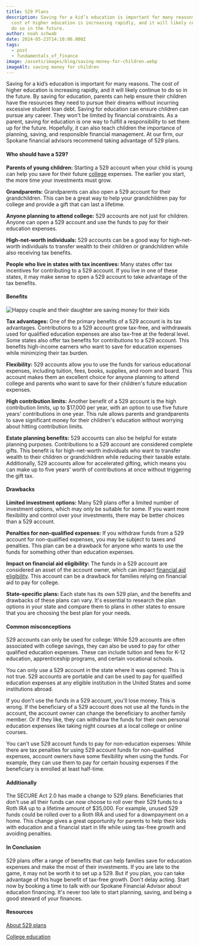 ```yaml
---
title: 529 Plans
description: Saving for a kid’s education is important for many reasons. The
  cost of higher education is increasing rapidly, and it will likely continue to
  do so in the future.
author: noah schwab
date: 2024-05-23T14:10:00.000Z
tags:
  - post
  - fundamentals_of_finance
image: /assets/images/blog/saving-money-for-children.webp
imageAlt: saving money for children
---
```

Saving for a kid’s education is important for many reasons. The cost of higher education is increasing rapidly, and it will likely continue to do so in the future. By saving for education, parents can help ensure their children have the resources they need to pursue their dreams without incurring excessive student loan debt. Saving for education can ensure children can pursue any career. They won't be limited by financial constraints. As a parent, saving for education is one way to fulfill a responsibility to set them up for the future. Hopefully, it can also teach children the importance of planning, saving, and responsible financial management. At our firm, our Spokane financial advisors recommend taking advantage of 529 plans.

#### Who should have a 529?

**Parents of young children:** Starting a 529 account when your child is young can help you save for their future [college](https://www.niche.com/colleges/compare/) expenses. The earlier you start, the more time your investments must grow.

**Grandparents:** Grandparents can also open a 529 account for their grandchildren. This can be a great way to help your grandchildren pay for college and provide a gift that can last a lifetime.

**Anyone planning to attend college:** 529 accounts are not just for children. Anyone can open a 529 account and use the funds to pay for their education expenses.

**High-net-worth individuals:** 529 accounts can be a good way for high-net-worth individuals to transfer wealth to their children or grandchildren while also receiving tax benefits.

**People who live in states with tax incentives:** Many states offer tax incentives for contributing to a 529 account. If you live in one of these states, it may make sense to open a 529 account to take advantage of the tax benefits.

#### Benefits 

![Happy couple and their daughter are saving money for their kids](/assets/images/blog/happy-couple-and-their-daughter-are-saving-money-for-their-kids.webp "Happy couple and their daughter are saving money for their kids")

**Tax advantages:** One of the primary benefits of a 529 account is its tax advantages. Contributions to a 529 account grow tax-free, and withdrawals used for qualified education expenses are also tax-free at the federal level. Some states also offer tax benefits for contributions to a 529 account. This benefits high-income earners who want to save for education expenses while minimizing their tax burden.

**Flexibility:** 529 accounts allow you to use the funds for various educational expenses, including tuition, fees, books, supplies, and room and board. This account makes them an excellent choice for anyone planning to attend college and parents who want to save for their children's future education expenses.

**High contribution limits:** Another benefit of a 529 account is the high contribution limits, up to $17,000 per year, with an option to use five future years' contributions in one year. This rule allows parents and grandparents to save significant money for their children's education without worrying about hitting contribution limits.

**Estate planning benefits:** 529 accounts can also be helpful for estate planning purposes. Contributions to a 529 account are considered complete gifts. This benefit is for high-net-worth individuals who want to transfer wealth to their children or grandchildren while reducing their taxable estate. Additionally, 529 accounts allow for accelerated gifting, which means you can make up to five years' worth of contributions at once without triggering the gift tax.



#### Drawbacks

**Limited investment options:** Many 529 plans offer a limited number of investment options, which may only be suitable for some. If you want more flexibility and control over your investments, there may be better choices than a 529 account.

**Penalties for non-qualified expenses:** If you withdraw funds from a 529 account for non-qualified expenses, you may be subject to taxes and penalties. This plan can be a drawback for anyone who wants to use the funds for something other than education expenses.

**Impact on financial aid eligibility:** The funds in a 529 account are considered an asset of the account owner, which can impact [financial aid eligibility](https://studentaid.gov/). This account can be a drawback for families relying on financial aid to pay for college.

**State-specific plans:** Each state has its own 529 plan, and the benefits and drawbacks of these plans can vary. It's essential to research the plan options in your state and compare them to plans in other states to ensure that you are choosing the best plan for your needs.



#### Common misconceptions

529 accounts can only be used for college: While 529 accounts are often associated with college savings, they can also be used to pay for other qualified education expenses. These can include tuition and fees for K-12 education, apprenticeship programs, and certain vocational schools.

You can only use a 529 account in the state where it was opened: This is not true. 529 accounts are portable and can be used to pay for qualified education expenses at any eligible institution in the United States and some institutions abroad.

If you don't use the funds in a 529 account, you'll lose money. This is wrong. If the beneficiary of a 529 account does not use all the funds in the account, the account owner can change the beneficiary to another family member. Or if they like, they can withdraw the funds for their own personal education expenses like taking night courses at a local college or online courses.

You can't use 529 account funds to pay for non-education expenses: While there are tax penalties for using 529 account funds for non-qualified expenses, account owners have some flexibility when using the funds. For example, they can use them to pay for certain housing expenses if the beneficiary is enrolled at least half-time.



#### Additionally

The SECURE Act 2.0 has made a change to 529 plans. Beneficiaries that don't use all their funds can now choose to roll over their 529 funds to a Roth IRA up to a lifetime amount of $35,000. For example, unused 529 funds could be rolled over to a Roth IRA and used for a downpayment on a home. This change gives a great opportunity for parents to help their kids with education and a financial start in life while using tax-free growth and avoiding penalties.



#### In Conclusion

529 plans offer a range of benefits that can help families save for education expenses and make the most of their investments. If you are late to the game, it may not be worth it to set up a 529. But if you plan, you can take advantage of this huge benefit of tax-free growth. Don't delay acting. Start now by booking a time to talk with our Spokane Financial Advisor about education financing. It's never too late to start planning, saving, and being a good steward of your finances.



#### Resources

[About 529 plans](https://www.investopedia.com/terms/1/529plan.asp)

[College education](https://www.investopedia.com/articles/pf/08/affordable-college-education.asp)[](https://www.investopedia.com/articles/pf/08/affordable-college-education.asp)
